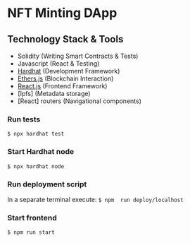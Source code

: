 # NFT Minting DApp

## Technology Stack & Tools
- Solidity (Writing Smart Contracts & Tests)
- Javascript (React & Testing)
- [Hardhat](https://hardhat.org/) (Development Framework)
- [Ethers.js](https://docs.ethers.io/v5/) (Blockchain Interaction)
- [React.js](https://reactjs.org/) (Frontend Framework)
- [Ipfs] (Metadata storage)
- [React] routers (Navigational components)

### Run tests
`$ npx hardhat test`

### Start Hardhat node
`$ npx hardhat node`

### Run deployment script
In a separate terminal execute:
`$ npm	run deploy/localhost`

### Start frontend
`$ npm run start`
